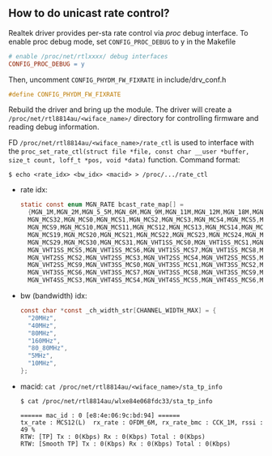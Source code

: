 ## How to do unicast rate control?

Realtek driver provides per-sta rate control via *proc* debug interface. To enable proc debug mode, set `CONFIG_PROC_DEBUG` to y in the Makefile
```Makefile
# enable /proc/net/rtlxxxx/ debug interfaces
CONFIG_PROC_DEBUG = y
```

Then, uncomment `CONFIG_PHYDM_FW_FIXRATE` in include/drv_conf.h
```c
#define CONFIG_PHYDM_FW_FIXRATE	
```

Rebuild the driver and bring up the module. The driver will create a `/proc/net/rtl8814au/<wiface_name>/` directory for controlling firmware and reading debug information. 

FD `/proc/net/rtl8814au/<wiface_name>/rate_ctl` is used to interface with the `proc_set_rate_ctl(struct file *file, const char __user *buffer, size_t count, loff_t *pos, void *data)` function. Command format:
```shell
$ echo <rate_idx> <bw_idx> <macid> > /proc/.../rate_ctl
```

- rate idx: 
  ```c
  static const enum MGN_RATE bcast_rate_map[] = 
	{MGN_1M,MGN_2M,MGN_5_5M,MGN_6M,MGN_9M,MGN_11M,MGN_12M,MGN_18M,MGN_24M,MGN_36M,MGN_48M,MGN_54M,
	MGN_MCS32,MGN_MCS0,MGN_MCS1,MGN_MCS2,MGN_MCS3,MGN_MCS4,MGN_MCS5,MGN_MCS6,MGN_MCS7,MGN_MCS8,
	MGN_MCS9,MGN_MCS10,MGN_MCS11,MGN_MCS12,MGN_MCS13,MGN_MCS14,MGN_MCS15,MGN_MCS16,MGN_MCS17,MGN_MCS18,
	MGN_MCS19,MGN_MCS20,MGN_MCS21,MGN_MCS22,MGN_MCS23,MGN_MCS24,MGN_MCS25,MGN_MCS26,MGN_MCS27,MGN_MCS28,
	MGN_MCS29,MGN_MCS30,MGN_MCS31,MGN_VHT1SS_MCS0,MGN_VHT1SS_MCS1,MGN_VHT1SS_MCS2,MGN_VHT1SS_MCS3,MGN_VHT1SS_MCS4,
	MGN_VHT1SS_MCS5,MGN_VHT1SS_MCS6,MGN_VHT1SS_MCS7,MGN_VHT1SS_MCS8,MGN_VHT1SS_MCS9,MGN_VHT2SS_MCS0,MGN_VHT2SS_MCS1,
	MGN_VHT2SS_MCS2,MGN_VHT2SS_MCS3,MGN_VHT2SS_MCS4,MGN_VHT2SS_MCS5,MGN_VHT2SS_MCS6,MGN_VHT2SS_MCS7,MGN_VHT2SS_MCS8,
	MGN_VHT2SS_MCS9,MGN_VHT3SS_MCS0,MGN_VHT3SS_MCS1,MGN_VHT3SS_MCS2,MGN_VHT3SS_MCS3,MGN_VHT3SS_MCS4,MGN_VHT3SS_MCS5,
	MGN_VHT3SS_MCS6,MGN_VHT3SS_MCS7,MGN_VHT3SS_MCS8,MGN_VHT3SS_MCS9,MGN_VHT4SS_MCS0,MGN_VHT4SS_MCS1,MGN_VHT4SS_MCS2,
	MGN_VHT4SS_MCS3,MGN_VHT4SS_MCS4,MGN_VHT4SS_MCS5,MGN_VHT4SS_MCS6,MGN_VHT4SS_MCS7,MGN_VHT4SS_MCS8,MGN_VHT4SS_MCS9,};
  ```
- bw (bandwidth) idx:
  ```c
  const char *const _ch_width_str[CHANNEL_WIDTH_MAX] = {
	"20MHz",
	"40MHz",
	"80MHz",
	"160MHz",
	"80_80MHz",
	"5MHz",
	"10MHz",
  };
  ```
- macid: `cat /proc/net/rtl8814au/<wiface_name>/sta_tp_info`
  ```shell
  $ cat /proc/net/rtl8814au/wlxe84e068fdc33/sta_tp_info

  ====== mac_id : 0 [e8:4e:06:9c:bd:94] ======
  tx_rate : MCS12(L)  rx_rate : OFDM_6M, rx_rate_bmc : CCK_1M, rssi : 49 %
  RTW: [TP] Tx : 0(Kbps) Rx : 0(Kbps) Total : 0(Kbps)
  RTW: [Smooth TP] Tx : 0(Kbps) Rx : 0(Kbps) Total : 0(Kbps)
  ```
